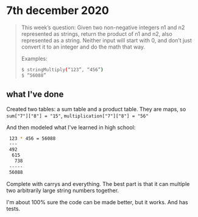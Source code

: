 # 7th december 2020

> This week’s question:
> Given two non-negative integers n1 and n2 represented as strings, return the product of n1 and n2, also represented
> as a string. Neither input will start with 0, and don’t just convert it to an integer and do the math that way.
>
> Examples:
> ```bash
> $ stringMultiply(“123”, “456”)
> $ “56088”
> ```

## what I've done

Created two tables: a sum table and a product table. They are maps, so `sum["7"]["8"] = "15"`, `multiplication["7"]["8"] = "56"`

And then modeled what I've learned in high school:
```bash
 123 * 456 = 56088
 ---
 492
  615
   738
 -----
 56088
```
Complete with carrys and everything. The best part is that it can multiple two arbitrarily large string numbers together.

I'm about 100% sure the code can be made better, but it works. And has tests.

